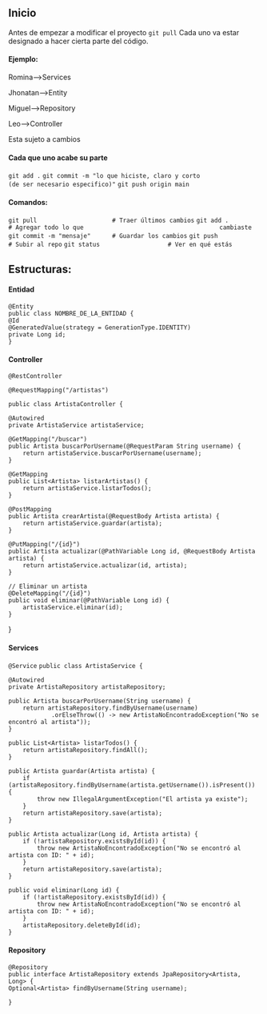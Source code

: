 ## Inicio
Antes de empezar a modificar el proyecto
`git pull`
Cada uno va estar designado a hacer cierta parte del código.
#### Ejemplo:
Romina-->Services

Jhonatan-->Entity

Miguel-->Repository

Leo-->Controller

Esta sujeto a cambios

#### Cada que uno acabe su parte

`git add .`
`git commit -m "lo que hiciste, claro y corto                            (de ser necesario especifico)"`
`git push origin main `


#### Comandos:
`git pull                     # Traer últimos cambios`
`git add .                    # Agregar todo lo que                                      cambiaste`
`git commit -m "mensaje"      # Guardar los cambios`
`git push                     # Subir al repo`
`git status                   # Ver en qué estás`



## Estructuras:

#### Entidad

`@Entity`  
`public class NOMBRE_DE_LA_ENTIDAD {`  
`@Id`  
`@GeneratedValue(strategy = GenerationType.IDENTITY)`  
`private Long id;`  
`}`


#### Controller

`@RestController`

`@RequestMapping("/artistas")`

`public class ArtistaController {`

    @Autowired
    private ArtistaService artistaService;

    @GetMapping("/buscar")
    public Artista buscarPorUsername(@RequestParam String username) {
        return artistaService.buscarPorUsername(username);
    }

    @GetMapping
    public List<Artista> listarArtistas() {
        return artistaService.listarTodos();
    }

    @PostMapping
    public Artista crearArtista(@RequestBody Artista artista) {
        return artistaService.guardar(artista);
    }

    @PutMapping("/{id}")
    public Artista actualizar(@PathVariable Long id, @RequestBody Artista artista) {
        return artistaService.actualizar(id, artista);
    }

    // Eliminar un artista
    @DeleteMapping("/{id}")
    public void eliminar(@PathVariable Long id) {
        artistaService.eliminar(id);
    }
}



#### Services


`@Service`
`public class ArtistaService {`

    @Autowired
    private ArtistaRepository artistaRepository;

    public Artista buscarPorUsername(String username) {
        return artistaRepository.findByUsername(username)
                .orElseThrow(() -> new ArtistaNoEncontradoException("No se encontró al artista"));
    }

    public List<Artista> listarTodos() {
        return artistaRepository.findAll();
    }

    public Artista guardar(Artista artista) {
        if (artistaRepository.findByUsername(artista.getUsername()).isPresent()) {
            throw new IllegalArgumentException("El artista ya existe");
        }
        return artistaRepository.save(artista);
    }

    public Artista actualizar(Long id, Artista artista) {
        if (!artistaRepository.existsById(id)) {
            throw new ArtistaNoEncontradoException("No se encontró al artista con ID: " + id);
        }
        return artistaRepository.save(artista);
    }

    public void eliminar(Long id) {
        if (!artistaRepository.existsById(id)) {
            throw new ArtistaNoEncontradoException("No se encontró al artista con ID: " + id);
        }
        artistaRepository.deleteById(id);
    }

#### Repository
`@Repository`  
`public interface ArtistaRepository extends JpaRepository<Artista, Long> {`  
`Optional<Artista> findByUsername(String username);`

`}`
